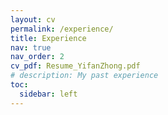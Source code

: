 ```yaml
---
layout: cv
permalink: /experience/
title: Experience
nav: true
nav_order: 2
cv_pdf: Resume_YifanZhong.pdf
# description: My past experience
toc:
  sidebar: left
---
```

